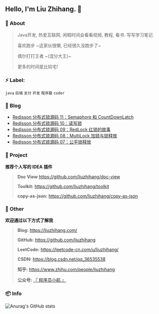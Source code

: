 
## Hello, I'm Liu Zhihang. 🤪

### :eyes: About

> Java开发, 热爱互联网, 闲暇时间会看看视频, 教程, 看书. 写写学习笔记.
>
> 喜欢跑步 ~这家伙很懒, 已经很久没跑步了~
>
> 偶尔打打王者 ~(混分大王)~
>
> 更多的时间是比较宅!

### :zap: Label:

`java`  `后端`  `支付`  `开发`  `程序猿`  `coder`

### :bookmark: Blog
<!-- BLOGPOSTS:START -->
- [Redisson 分布式锁源码 11：Semaphore 和 CountDownLatch](https://liuzhihang.com/2021/07/08/redisson-11.html)
- [Redisson 分布式锁源码 10：读写锁](https://liuzhihang.com/2021/07/07/redisson-10.html)
- [Redisson 分布式锁源码 09：RedLock 红锁的故事](https://liuzhihang.com/2021/07/06/redisson-9.html)
- [Redisson 分布式锁源码 08：MultiLock 加锁与锁释放](https://liuzhihang.com/2021/07/05/redisson-8.html)
- [Redisson 分布式锁源码 07：公平锁释放](https://liuzhihang.com/2021/07/04/redisson-7.html)
<!-- BLOGPOSTS:END -->

### :pushpin: Project

**推荐个人写的 IDEA 插件**

> **Doc View** https://github.com/liuzhihang/doc-view
>
> **Toolkit:** https://github.com/liuzhihang/toolkit
>
> **copy-as-json:** https://github.com/liuzhihang/copy-as-json

### :speech_balloon: Other

**欢迎通过以下方式了解我**

> **Blog:** https://liuzhihang.com/
>
> **GitHub:** https://github.com/liuzhihang
>
> **LeetCode:** https://leetcode-cn.com/u/liuzhihang/
>
> **CSDN:** https://blog.csdn.net/qq_36535538
>
> **知乎:** https://www.zhihu.com/people/liuzhihang
>
> **公众号:** [『 程序员小航 』](https://liuzhihang.com/oss/pic/wechat.jpg)


### 📦 Info


![Anurag's GitHub stats](https://github-readme-stats.vercel.app/api?username=liuzhihang&hide=contribs,prs&show_icons=true)


